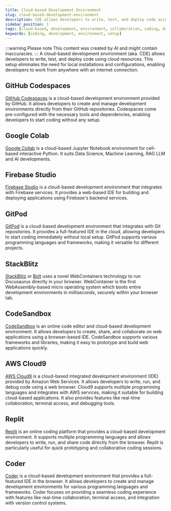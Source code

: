 ```yaml
---
title: Cloud-based Development Environment
slug: cloud-based-development-environment
description: CDE allows developers to write, test, and deploy code using cloud resources
sidebar_position: 1
tags: [cloud-based, development, environment, collaboration, coding, development, environment, setup]
keywords: [coding, development, environment, setup]
---
```

:::warning Please note
This content was created by AI and might contain inaccuracies.
:::
A cloud-based development environment (aka. CDE) allows developers to write, test, and deploy code using cloud resources.
This setup eliminates the need for local installations and configurations, enabling developers to work from anywhere with an internet connection.

## GitHub Codespaces
[GitHub Codespaces](https://github.com/features/codespaces) is a cloud-based development environment provided by GitHub.
It allows developers to create and manage development environments directly from their GitHub repositories.
Codespaces come pre-configured with the necessary tools and dependencies, enabling developers to start coding without any setup.    

## Google Colab
[Google Collab](https://colab.google/) is a cloud-based Jupyter Notebook environment for cell-based interactive Python. It suits Data Science, Machine Learning, RAG LLM and AI developments.

## Firebase Studio
[Firebase Studio](https://firebase.google.com/products/studio) is a cloud-based development environment
that integrates with Firebase services.
It provides a web-based IDE for building and deploying applications using Firebase's backend services.  

## GitPod
[GitPod](https://www.gitpod.io/) is a cloud-based development environment that integrates with Git repositories.
It provides a full-featured IDE in the cloud, allowing developers to start coding immediately without local setup.
GitPod supports various programming languages and frameworks, making it versatile for different projects.  

## StackBlitz
[StackBlitz](https://stackblitz.com/) or [Bolt](https://bolt.new/) uses a novel WebContainers technology to run Docusaurus directly in your browser. WebContainer is the first WebAssembly-based micro operating system which boots entire development environments in milliseconds, securely within your browser tab.  

## CodeSandbox
[CodeSandbox](https://codesandbox.io/) is an online code editor and cloud-based development environment.
It allows developers to create, share, and collaborate on web applications using a browser-based IDE.
CodeSandbox supports various frameworks and libraries, making it easy to prototype and build web applications quickly.  

## AWS Cloud9
[AWS Cloud9](https://aws.amazon.com/cloud9/) is a cloud-based integrated development environment (IDE) provided by Amazon Web Services.
It allows developers to write, run, and debug code using a web browser.
Cloud9 supports multiple programming languages and integrates with AWS services, making it suitable for building cloud-based applications.
It also provides features like real-time collaboration, terminal access, and debugging tools.   

## Replit
[Replit](https://replit.com/) is an online coding platform that provides a cloud-based development environment.
It supports multiple programming languages and allows developers to write, run, and share code directly from the browser.
Replit is particularly useful for quick prototyping and collaborative coding sessions.  

## Coder
[Coder](https://coder.com/) is a cloud-based development environment that provides a full-featured IDE in the browser.
It allows developers to create and manage development environments for various programming languages and frameworks.
Coder focuses on providing a seamless coding experience with features like real-time collaboration, terminal access, and integration with version control systems.  

